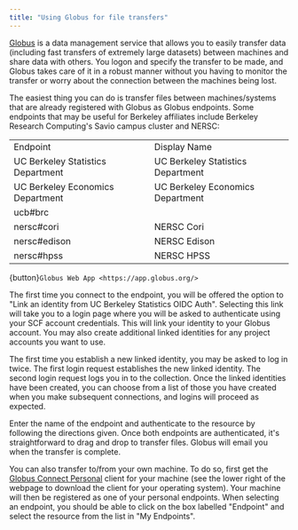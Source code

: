 ```yaml
---
title: "Using Globus for file transfers"
---
```

[Globus](http://globus.org) is a data management service that allows you
to easily transfer data (including fast transfers of extremely large
datasets) between machines and share data with others. You logon and
specify the transfer to be made, and Globus takes care of it in a robust
manner without you having to monitor the transfer or worry about the
connection between the machines being lost.

The easiest thing you can do is transfer files between machines/systems
that are already registered with Globus as Globus endpoints. Some
endpoints that may be useful for Berkeley affiliates include Berkeley
Research Computing's Savio campus cluster and NERSC:

|                                   |                                   |
|-----------------------------------|-----------------------------------|
| Endpoint                          | Display Name                      |
| UC Berkeley Statistics Department | UC Berkeley Statistics Department |
| UC Berkeley Economics Department  | UC Berkeley Economics Department  |
| ucb#brc                           |                                   |
| nersc#cori                        | NERSC Cori                        |
| nersc#edison                      | NERSC Edison                      |
| nersc#hpss                        | NERSC HPSS                        |

{button}`Globus Web App <https://app.globus.org/>`

The first time you connect to the endpoint, you will be offered the
option to "Link an identity from UC Berkeley Statistics OIDC Auth".
Selecting this link will take you to a login page where you will be
asked to authenticate using your SCF account credentials. This will link
your identity to your Globus account. You may also create additional
linked identities for any project accounts you want to use.

The first time you establish a new linked identity, you may be asked to
log in twice. The first login request establishes the new linked
identity. The second login request logs you in to the collection. Once
the linked identities have been created, you can choose from a list of
those you have created when you make subsequent connections, and logins
will proceed as expected.

Enter the name of the endpoint and authenticate to the resource by
following the directions given. Once both endpoints are authenticated,
it's straightforward to drag and drop to transfer files. Globus will
email you when the transfer is complete.

You can also transfer to/from your own machine. To do so, first get the
[Globus Connect
Personal](https://www.globus.org/globus-connect-personal) client for
your machine (see the lower right of the webpage to download the client
for your operating system). Your machine will then be registered as one
of your personal endpoints. When selecting an endpoint, you should be
able to click on the box labelled "Endpoint" and select the resource
from the list in "My Endpoints".
